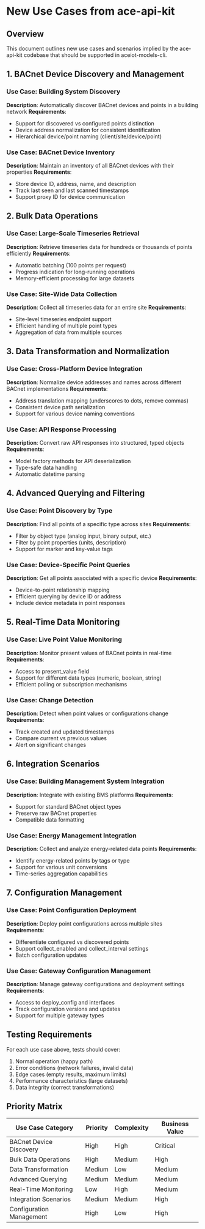 # New Use Cases from ace-api-kit

## Overview
This document outlines new use cases and scenarios implied by the ace-api-kit codebase that should be supported in aceiot-models-cli.

## 1. BACnet Device Discovery and Management

### Use Case: Building System Discovery
**Description**: Automatically discover BACnet devices and points in a building network
**Requirements**:
- Support for discovered vs configured points distinction
- Device address normalization for consistent identification
- Hierarchical device/point naming (client/site/device/point)

### Use Case: BACnet Device Inventory
**Description**: Maintain an inventory of all BACnet devices with their properties
**Requirements**:
- Store device ID, address, name, and description
- Track last seen and last scanned timestamps
- Support proxy ID for device communication

## 2. Bulk Data Operations

### Use Case: Large-Scale Timeseries Retrieval
**Description**: Retrieve timeseries data for hundreds or thousands of points efficiently
**Requirements**:
- Automatic batching (100 points per request)
- Progress indication for long-running operations
- Memory-efficient processing for large datasets

### Use Case: Site-Wide Data Collection
**Description**: Collect all timeseries data for an entire site
**Requirements**:
- Site-level timeseries endpoint support
- Efficient handling of multiple point types
- Aggregation of data from multiple sources

## 3. Data Transformation and Normalization

### Use Case: Cross-Platform Device Integration
**Description**: Normalize device addresses and names across different BACnet implementations
**Requirements**:
- Address translation mapping (underscores to dots, remove commas)
- Consistent device path serialization
- Support for various device naming conventions

### Use Case: API Response Processing
**Description**: Convert raw API responses into structured, typed objects
**Requirements**:
- Model factory methods for API deserialization
- Type-safe data handling
- Automatic datetime parsing

## 4. Advanced Querying and Filtering

### Use Case: Point Discovery by Type
**Description**: Find all points of a specific type across sites
**Requirements**:
- Filter by object type (analog input, binary output, etc.)
- Filter by point properties (units, description)
- Support for marker and key-value tags

### Use Case: Device-Specific Point Queries
**Description**: Get all points associated with a specific device
**Requirements**:
- Device-to-point relationship mapping
- Efficient querying by device ID or address
- Include device metadata in point responses

## 5. Real-Time Data Monitoring

### Use Case: Live Point Value Monitoring
**Description**: Monitor present values of BACnet points in real-time
**Requirements**:
- Access to present_value field
- Support for different data types (numeric, boolean, string)
- Efficient polling or subscription mechanisms

### Use Case: Change Detection
**Description**: Detect when point values or configurations change
**Requirements**:
- Track created and updated timestamps
- Compare current vs previous values
- Alert on significant changes

## 6. Integration Scenarios

### Use Case: Building Management System Integration
**Description**: Integrate with existing BMS platforms
**Requirements**:
- Support for standard BACnet object types
- Preserve raw BACnet properties
- Compatible data formatting

### Use Case: Energy Management Integration
**Description**: Collect and analyze energy-related data points
**Requirements**:
- Identify energy-related points by tags or type
- Support for various unit conversions
- Time-series aggregation capabilities

## 7. Configuration Management

### Use Case: Point Configuration Deployment
**Description**: Deploy point configurations across multiple sites
**Requirements**:
- Differentiate configured vs discovered points
- Support collect_enabled and collect_interval settings
- Batch configuration updates

### Use Case: Gateway Configuration Management
**Description**: Manage gateway configurations and deployment settings
**Requirements**:
- Access to deploy_config and interfaces
- Track configuration versions and updates
- Support for multiple gateway types

## Testing Requirements

For each use case above, tests should cover:
1. Normal operation (happy path)
2. Error conditions (network failures, invalid data)
3. Edge cases (empty results, maximum limits)
4. Performance characteristics (large datasets)
5. Data integrity (correct transformations)

## Priority Matrix

| Use Case Category | Priority | Complexity | Business Value |
|-------------------|----------|------------|----------------|
| BACnet Device Discovery | High | High | Critical |
| Bulk Data Operations | High | Medium | High |
| Data Transformation | Medium | Low | Medium |
| Advanced Querying | Medium | Medium | Medium |
| Real-Time Monitoring | Low | High | Medium |
| Integration Scenarios | Medium | Medium | High |
| Configuration Management | High | Low | High |